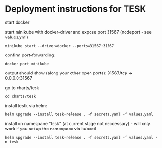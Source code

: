 # Deployment instructions for TESK


start docker

start minikube with docker-driver and expose port 31567 (nodeport - see values.yml)
```
minikube start --driver=docker --ports=31567:31567
```

confirm port-forwarding:
```
docker port minikube
```

output should show (along your other open ports):
31567/tcp -> 0.0.0.0:31567


go to charts/tesk
```
cd charts/tesk
```

install testk via helm:
```
helm upgrade --install tesk-release . -f secrets.yaml -f values.yaml
```

install on namespane "tesk" (at current stage not neccessary) -  will only work if you set up the namespace via kubectl
```
helm upgrade --install tesk-release . -f secrets.yaml -f values.yaml -n tesk
```

